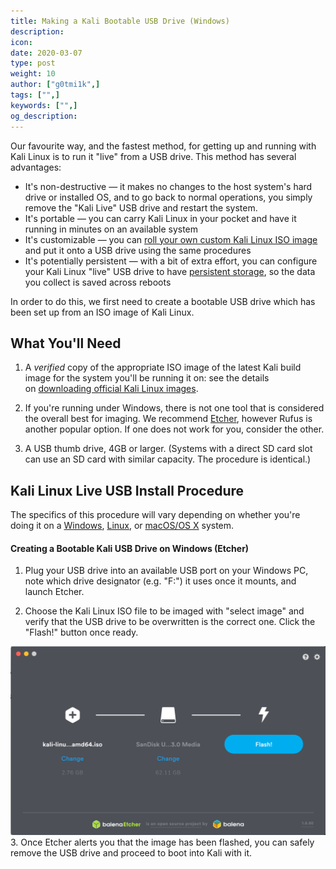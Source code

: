```yaml
---
title: Making a Kali Bootable USB Drive (Windows)
description:
icon:
date: 2020-03-07
type: post
weight: 10
author: ["g0tmi1k",]
tags: ["",]
keywords: ["",]
og_description:
---
```


Our favourite way, and the fastest method, for getting up and running with Kali Linux is to run it "live" from a USB drive. This method has several advantages:

- It's non-destructive — it makes no changes to the host system's hard drive or installed OS, and to go back to normal operations, you simply remove the "Kali Live" USB drive and restart the system.
- It's portable — you can carry Kali Linux in your pocket and have it running in minutes on an available system
- It's customizable — you can [roll your own custom Kali Linux ISO image](/docs/development/live-build-a-custom-kali-iso/) and put it onto a USB drive using the same procedures
- It's potentially persistent — with a bit of extra effort, you can configure your Kali Linux "live" USB drive to have [persistent storage](/docs/usb/kali-linux-live-usb-persistence/), so the data you collect is saved across reboots

In order to do this, we first need to create a bootable USB drive which has been set up from an ISO image of Kali Linux.

## What You'll Need

1. A _verified_ copy of the appropriate ISO image of the latest Kali build image for the system you'll be running it on: see the details on [downloading official Kali Linux images](/docs/introduction/download-official-kali-linux-images/).

2. If you're running under Windows, there is not one tool that is considered the overall best for imaging. We recommend [Etcher](https://www.balena.io/etcher/), however Rufus is another popular option. If one does not work for you, consider the other.

3. A USB thumb drive, 4GB or larger. (Systems with a direct SD card slot can use an SD card with similar capacity. The procedure is identical.)

## Kali Linux Live USB Install Procedure

The specifics of this procedure will vary depending on whether you're doing it on a [Windows](https://www.kali.org/docs/usb/kali-linux-live-usb-install/), [Linux](https://www.kali.org/docs/usb/kali-linux-live-usb-install-linux/), or [macOS/OS X](https://www.kali.org/docs/usb/kali-linux-live-usb-install-macos/) system.

#### Creating a Bootable Kali USB Drive on Windows (Etcher)

1. Plug your USB drive into an available USB port on your Windows PC, note which drive designator (e.g. "F:\") it uses once it mounts, and launch Etcher.

2. Choose the Kali Linux ISO file to be imaged with "select image" and verify that the USB drive to be overwritten is the correct one. Click the "Flash!" button once ready.

![kali-usb-install-windows](kali-usb-install-windows.png)
3. Once Etcher alerts you that the image has been flashed, you can safely remove the USB drive and proceed to boot into Kali with it.

